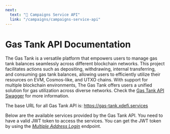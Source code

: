 ```yaml
---
next:
  text: "🔹 Campaigns Service API"
  link: "/campaigns/campaigns-service-api"
---
```


# Gas Tank API Documentation

The Gas Tank is a versatile platform that empowers users to manage gas tank balances seamlessly across different blockchain networks. This project facilitates actions such as depositing, withdrawing, internal transferring, and consuming gas tank balances, allowing users to efficiently utilize their resources on EVM, Cosmos-like, and UTXO chains. With support for multiple blockchain environments, The Gas Tank offers users a unified solution for gas utilization across diverse networks. Check the [Gas Tank API Swagger](https://gas-tank.xdefiservices.com/docs/) for more information.

The base URL for all Gas Tank API is: https://gas-tank.xdefi.services

Below are the available services provided by the Gas Tank API. You need to have a valid JWT token to access the services. You can get the JWT token by using the _[Multiple Address Login](#multiple-address-login)_ endpoint.

<!--@include: ./authentication-services.md-->

<!--@include: ./chains-services.md-->

<!--@include: ./balance-services.md-->

<!--@include: ./other-services.md-->
